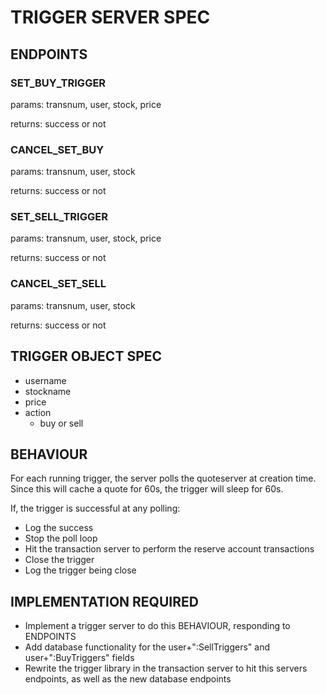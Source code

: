 # TRIGGER SERVER SPEC

## ENDPOINTS

### SET_BUY_TRIGGER

params: transnum, user, stock, price

returns: success or not

### CANCEL_SET_BUY

params: transnum, user, stock

returns: success or not

### SET_SELL_TRIGGER

params: transnum, user, stock, price

returns: success or not

### CANCEL_SET_SELL

params: transnum, user, stock

returns: success or not

## TRIGGER OBJECT SPEC

- username
- stockname
- price
- action
  - buy or sell

## BEHAVIOUR

For each running trigger, the server polls the quoteserver at creation time. Since this will cache a quote for 60s, the trigger will sleep for 60s.

If, the trigger is successful at any polling:

- Log the success
- Stop the poll loop
- Hit the transaction server to perform the reserve account transactions
- Close the trigger
- Log the trigger being close

## IMPLEMENTATION REQUIRED

- Implement a trigger server to do this BEHAVIOUR, responding to ENDPOINTS
- Add database functionality for the user+":SellTriggers" and user+":BuyTriggers" fields
- Rewrite the trigger library in the transaction server to hit this servers endpoints, as well as the new database endpoints
